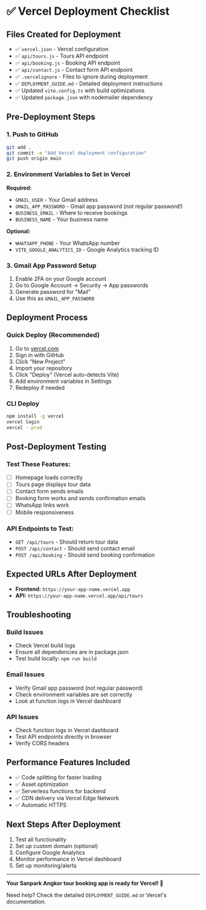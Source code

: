 # ✅ Vercel Deployment Checklist

## Files Created for Deployment
- ✅ `vercel.json` - Vercel configuration
- ✅ `api/tours.js` - Tours API endpoint
- ✅ `api/booking.js` - Booking API endpoint  
- ✅ `api/contact.js` - Contact form API endpoint
- ✅ `.vercelignore` - Files to ignore during deployment
- ✅ `DEPLOYMENT_GUIDE.md` - Detailed deployment instructions
- ✅ Updated `vite.config.ts` with build optimizations
- ✅ Updated `package.json` with nodemailer dependency

## Pre-Deployment Steps

### 1. Push to GitHub
```bash
git add .
git commit -m "Add Vercel deployment configuration"
git push origin main
```

### 2. Environment Variables to Set in Vercel
**Required:**
- `GMAIL_USER` - Your Gmail address
- `GMAIL_APP_PASSWORD` - Gmail app password (not regular password!)
- `BUSINESS_EMAIL` - Where to receive bookings
- `BUSINESS_NAME` - Your business name

**Optional:**
- `WHATSAPP_PHONE` - Your WhatsApp number
- `VITE_GOOGLE_ANALYTICS_ID` - Google Analytics tracking ID

### 3. Gmail App Password Setup
1. Enable 2FA on your Google account
2. Go to Google Account → Security → App passwords
3. Generate password for "Mail"
4. Use this as `GMAIL_APP_PASSWORD`

## Deployment Process

### Quick Deploy (Recommended)
1. Go to [vercel.com](https://vercel.com)
2. Sign in with GitHub
3. Click "New Project"
4. Import your repository
5. Click "Deploy" (Vercel auto-detects Vite)
6. Add environment variables in Settings
7. Redeploy if needed

### CLI Deploy
```bash
npm install -g vercel
vercel login
vercel --prod
```

## Post-Deployment Testing

### Test These Features:
- [ ] Homepage loads correctly
- [ ] Tours page displays tour data
- [ ] Contact form sends emails
- [ ] Booking form works and sends confirmation emails
- [ ] WhatsApp links work
- [ ] Mobile responsiveness

### API Endpoints to Test:
- `GET /api/tours` - Should return tour data
- `POST /api/contact` - Should send contact email
- `POST /api/booking` - Should send booking confirmation

## Expected URLs After Deployment
- **Frontend:** `https://your-app-name.vercel.app`
- **API:** `https://your-app-name.vercel.app/api/tours`

## Troubleshooting

### Build Issues
- Check Vercel build logs
- Ensure all dependencies are in package.json
- Test build locally: `npm run build`

### Email Issues
- Verify Gmail app password (not regular password)
- Check environment variables are set correctly
- Look at function logs in Vercel dashboard

### API Issues
- Check function logs in Vercel dashboard
- Test API endpoints directly in browser
- Verify CORS headers

## Performance Features Included
- ✅ Code splitting for faster loading
- ✅ Asset optimization
- ✅ Serverless functions for backend
- ✅ CDN delivery via Vercel Edge Network
- ✅ Automatic HTTPS

## Next Steps After Deployment
1. Test all functionality
2. Set up custom domain (optional)
3. Configure Google Analytics
4. Monitor performance in Vercel dashboard
5. Set up monitoring/alerts

---

**Your Sanpark Angkor tour booking app is ready for Vercel! 🚀**

Need help? Check the detailed `DEPLOYMENT_GUIDE.md` or Vercel's documentation.